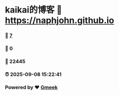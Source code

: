 # kaikai的博客 :link: https://naphjohn.github.io 
### :page_facing_up: [7](https://naphjohn.github.io/tag.html) 
### :speech_balloon: 0 
### :hibiscus: 22445 
### :alarm_clock: 2025-09-08 15:22:41 
### Powered by :heart: [Gmeek](https://github.com/Meekdai/Gmeek)
